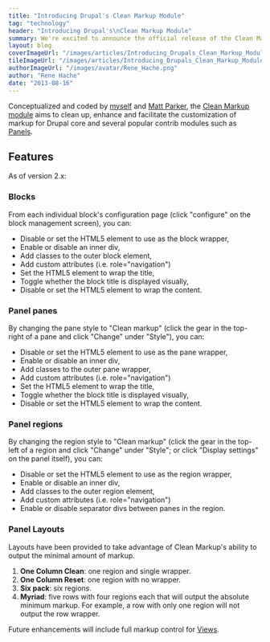 ```yaml
---
title: "Introducing Drupal's Clean Markup Module"
tag: "technology"
header: "Introducing Drupal's\nClean Markup Module"
summary: We're excited to announce the official release of the Clean Markup module.
layout: blog
coverImageUrl: "/images/articles/Introducing_Drupals_Clean_Markup_Module/cover.jpg"
tileImageUrl: "/images/articles/Introducing_Drupals_Clean_Markup_Module/tile.jpg"
authorImageUrl: "/images/avatar/Rene_Hache.png"
author: "Rene Hache"
date: "2013-08-16"
---
```


Conceptualized and coded by [myself](https://drupal.org/user/64478) and [Matt Parker](https://drupal.org/user/536298), the [Clean Markup module](https://drupal.org/project/clean_markup) aims to clean up, enhance and facilitate the customization of markup for Drupal core and several popular contrib modules such as [Panels](https://drupal.org/project/panels "Panels project page").

## Features

As of version 2.x:

### **Blocks**

From each individual block's configuration page (click "configure" on the block management screen), you can:

*   Disable or set the HTML5 element to use as the block wrapper,
*   Enable or disable an inner div,
*   Add classes to the outer block element,
*   Add custom attributes (i.e. role="navigation")
*   Set the HTML5 element to wrap the title,
*   Toggle whether the block title is displayed visually,
*   Disable or set the HTML5 element to wrap the content.

### **Panel panes**

By changing the pane style to "Clean markup" (click the gear in the top-right of a pane and click "Change" under "Style"), you can:

*   Disable or set the HTML5 element to use as the pane wrapper,
*   Enable or disable an inner div,
*   Add classes to the outer pane wrapper,
*   Add custom attributes (i.e. role="navigation")
*   Set the HTML5 element to wrap the title,
*   Toggle whether the block title is displayed visually,
*   Disable or set the HTML5 element to wrap the content.

### **Panel regions**

By changing the region style to "Clean markup" (click the gear in the top-left of a region and click "Change" under "Style"; or click "Display settings" on the panel itself), you can:

*   Disable or set the HTML5 element to use as the region wrapper,
*   Enable or disable an inner div,
*   Add classes to the outer region element,
*   Add custom attributes (i.e. role="navigation")
*   Enable or disable separator divs between panes in the region.

### **Panel Layouts**

Layouts have been provided to take advantage of Clean Markup's ability to output the minimal amount of markup.

1.  **One Column Clean**: one region and single wrapper.
2.  **One Column Reset**: one region with no wrapper.
3.  **Six pack**: six regions.
4.  **Myriad**: five rows with four regions each that will output the absolute minimum markup. For example, a row with only one region will not output the row wrapper.

Future enhancements will include full markup control for [Views](https://drupal.org/project/views).
